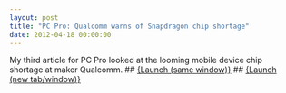 ```yaml
---
layout: post
title: "PC Pro: Qualcomm warns of Snapdragon chip shortage"
date: 2012-04-18 00:00:00
---
```


My third article for PC Pro looked at the looming mobile device chip shortage at maker Qualcomm. ## <a href="http://www.pcpro.co.uk/news/374197/qualcomm-warns-of-snapdragon-chip-shortage?width=1050&height=800&iframe=true" class="colorbox-load">{Launch (same window)}</a> ## <a href="http://www.pcpro.co.uk/news/374197/qualcomm-warns-of-snapdragon-chip-shortage" target="_blank">{Launch (new tab/window)}</a>